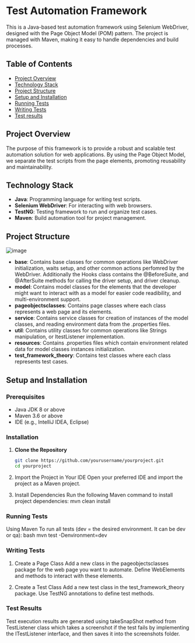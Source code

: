 # Test Automation Framework

This is a Java-based test automation framework using Selenium WebDriver, designed with the Page Object Model (POM) pattern. The project is managed with Maven, making it easy to handle dependencies and build processes.

## Table of Contents

- [Project Overview](#project-overview)
- [Technology Stack](#technology-stack)
- [Project Structure](#project-structure)
- [Setup and Installation](#setup-and-installation)
- [Running Tests](#running-tests)
- [Writing Tests](#writing-tests)
- [Test results](#Test-results)

## Project Overview

The purpose of this framework is to provide a robust and scalable test automation solution for web applications. By using the Page Object Model, we separate the test scripts from the page elements, promoting reusability and maintainability.

## Technology Stack

- **Java**: Programming language for writing test scripts.
- **Selenium WebDriver**: For interacting with web browsers.
- **TestNG**: Testing framework to run and organize test cases.
- **Maven**: Build automation tool for project management.

## Project Structure
![image](https://github.com/user-attachments/assets/0ce7c918-30b7-4657-b279-be06cdd59147)

- **base**: Contains base classes for common operations like WebDriver initialization, waits setup, and other common actions perfomred by the WebDriver. Additionally the Hooks class contains the @BeforeSuite, and @AfterSuite methods for calling the driver setup, and driver cleanup.
- **model**: Contains model classes for the elements that the developer might want to interact with as a model for easier code readibility, and multi-environment support.
- **pageobjectsclasses**: Contains page classes where each class represents a web page and its elements.
- **service**: Contains service classes for creation of instances of the model classes, and reading environment data from the .properties files.
- **util**: Contains utility classes for common operations like Strings manipulation, or ItestListener implementation.
- **resources**: Contains .properties files which contain environment related data for model classes instances initialization.
- **test_framework_theory**: Contains test classes where each class represents test cases.

## Setup and Installation

### Prerequisites

- Java JDK 8 or above
- Maven 3.6 or above
- IDE (e.g., IntelliJ IDEA, Eclipse)

### Installation

1. **Clone the Repository**
   ```bash
   git clone https://github.com/yourusername/yourproject.git
   cd yourproject

2. Import the Project in Your IDE
  Open your preferred IDE and import the project as a Maven project.

3. Install Dependencies
  Run the following Maven command to install project dependencies:
  mvn clean install

### Running Tests

Using Maven
To run all tests (dev = the desired environment. It can be dev or qa):
  bash
  mvn test -Denvironment=dev

### Writing Tests

1. Create a Page Class
Add a new class in the pageobjectsclasses package for the web page you want to automate. Define WebElements and methods to interact with these elements.

2. Create a Test Class
Add a new test class in the test_framework_theory package. Use TestNG annotations to define test methods.

### Test Results
Test execution results are generated using takeSnapShot method from TestListener class which takes a screenshot if the test fails by implementing the ITestListener interface, and then saves it into the screenshots folder.
   
